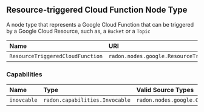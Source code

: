 ## Resource-triggered Cloud Function Node Type

A node type that represents a Google Cloud Function that can be triggered by a Google Cloud Resource, such as, a `Bucket` or a `Topic`

| Name | URI | Version | Derived From |
|:---- |:--- |:------- |:------------ |
| `ResourceTriggeredCloudFunction` | `radon.nodes.google.ResourceTriggeredCloudFunction` | 1.0.0 | `radon.nodes.google.CloudFunction` |

### Capabilities

| Name | Type | Valid Source Types | Occurrences |
|:---- |:---- |:------------------ |:----------- |
| `inovcable` | `radon.capabilities.Invocable` | `radon.nodes.google.CloudResource`| [1, 1] |
